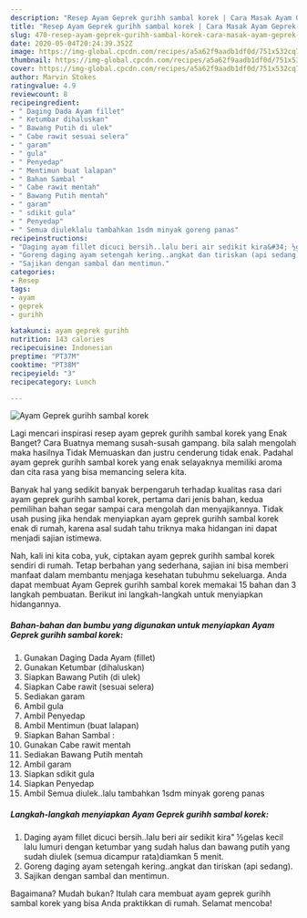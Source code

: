 ```yaml
---
description: "Resep Ayam Geprek gurihh sambal korek | Cara Masak Ayam Geprek gurihh sambal korek Yang Sempurna"
title: "Resep Ayam Geprek gurihh sambal korek | Cara Masak Ayam Geprek gurihh sambal korek Yang Sempurna"
slug: 470-resep-ayam-geprek-gurihh-sambal-korek-cara-masak-ayam-geprek-gurihh-sambal-korek-yang-sempurna
date: 2020-05-04T20:24:39.352Z
image: https://img-global.cpcdn.com/recipes/a5a62f9aadb1df0d/751x532cq70/ayam-geprek-gurihh-sambal-korek-foto-resep-utama.jpg
thumbnail: https://img-global.cpcdn.com/recipes/a5a62f9aadb1df0d/751x532cq70/ayam-geprek-gurihh-sambal-korek-foto-resep-utama.jpg
cover: https://img-global.cpcdn.com/recipes/a5a62f9aadb1df0d/751x532cq70/ayam-geprek-gurihh-sambal-korek-foto-resep-utama.jpg
author: Marvin Stokes
ratingvalue: 4.9
reviewcount: 8
recipeingredient:
- " Daging Dada Ayam fillet"
- " Ketumbar dihaluskan"
- " Bawang Putih di ulek"
- " Cabe rawit sesuai selera"
- " garam"
- " gula"
- " Penyedap"
- " Mentimun buat lalapan"
- " Bahan Sambal "
- " Cabe rawit mentah"
- " Bawang Putih mentah"
- " garam"
- " sdikit gula"
- " Penyedap"
- " Semua diuleklalu tambahkan 1sdm minyak goreng panas"
recipeinstructions:
- "Daging ayam fillet dicuci bersih..lalu beri air sedikit kira&#34; ½gelas kecil lalu lumuri dengan ketumbar yang sudah halus dan bawang putih yang sudah diulek (semua dicampur rata)diamkan 5 menit."
- "Goreng daging ayam setengah kering..angkat dan tiriskan (api sedang)."
- "Sajikan dengan sambal dan mentimun."
categories:
- Resep
tags:
- ayam
- geprek
- gurihh

katakunci: ayam geprek gurihh 
nutrition: 143 calories
recipecuisine: Indonesian
preptime: "PT37M"
cooktime: "PT38M"
recipeyield: "3"
recipecategory: Lunch

---
```



![Ayam Geprek gurihh sambal korek](https://img-global.cpcdn.com/recipes/a5a62f9aadb1df0d/751x532cq70/ayam-geprek-gurihh-sambal-korek-foto-resep-utama.jpg)

Lagi mencari inspirasi resep ayam geprek gurihh sambal korek yang Enak Banget? Cara Buatnya memang susah-susah gampang. bila salah mengolah maka hasilnya Tidak Memuaskan dan justru cenderung tidak enak. Padahal ayam geprek gurihh sambal korek yang enak selayaknya memiliki aroma dan cita rasa yang bisa memancing selera kita.



Banyak hal yang sedikit banyak berpengaruh terhadap kualitas rasa dari ayam geprek gurihh sambal korek, pertama dari jenis bahan, kedua pemilihan bahan segar sampai cara mengolah dan menyajikannya. Tidak usah pusing jika hendak menyiapkan ayam geprek gurihh sambal korek enak di rumah, karena asal sudah tahu triknya maka hidangan ini dapat menjadi sajian istimewa.


Nah, kali ini kita coba, yuk, ciptakan ayam geprek gurihh sambal korek sendiri di rumah. Tetap berbahan yang sederhana, sajian ini bisa memberi manfaat dalam membantu menjaga kesehatan tubuhmu sekeluarga. Anda dapat membuat Ayam Geprek gurihh sambal korek memakai 15 bahan dan 3 langkah pembuatan. Berikut ini langkah-langkah untuk menyiapkan hidangannya.

<!--inarticleads1-->

##### Bahan-bahan dan bumbu yang digunakan untuk menyiapkan Ayam Geprek gurihh sambal korek:

1. Gunakan  Daging Dada Ayam (fillet)
1. Gunakan  Ketumbar (dihaluskan)
1. Siapkan  Bawang Putih (di ulek)
1. Siapkan  Cabe rawit (sesuai selera)
1. Sediakan  garam
1. Ambil  gula
1. Ambil  Penyedap
1. Ambil  Mentimun (buat lalapan)
1. Siapkan  Bahan Sambal :
1. Gunakan  Cabe rawit mentah
1. Sediakan  Bawang Putih mentah
1. Ambil  garam
1. Siapkan  sdikit gula
1. Siapkan  Penyedap
1. Ambil  Semua diulek..lalu tambahkan 1sdm minyak goreng panas




<!--inarticleads2-->

##### Langkah-langkah menyiapkan Ayam Geprek gurihh sambal korek:

1. Daging ayam fillet dicuci bersih..lalu beri air sedikit kira&#34; ½gelas kecil lalu lumuri dengan ketumbar yang sudah halus dan bawang putih yang sudah diulek (semua dicampur rata)diamkan 5 menit.
1. Goreng daging ayam setengah kering..angkat dan tiriskan (api sedang).
1. Sajikan dengan sambal dan mentimun.




Bagaimana? Mudah bukan? Itulah cara membuat ayam geprek gurihh sambal korek yang bisa Anda praktikkan di rumah. Selamat mencoba!
